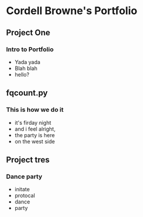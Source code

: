 # Cordell Browne's Portfolio

## Project One 
### Intro to Portfolio 
* Yada yada 
* Blah blah 
* hello? 

## fqcount.py 
### This is how we do it 
* it's firday night 
* and i feel alright, 
* the party is here 
* on the west side 

## Project tres
### Dance party
* initate 
* protocal
* dance 
* party 
